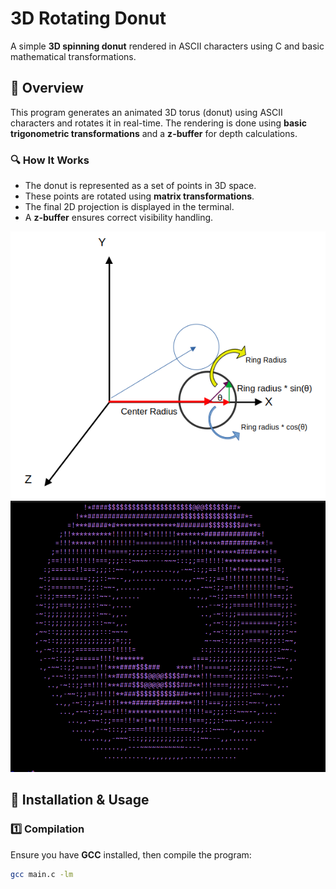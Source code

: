 # 3D Rotating Donut

A simple **3D spinning donut** rendered in ASCII characters using C and basic mathematical transformations.

## 📌 Overview
This program generates an animated 3D torus (donut) using ASCII characters and rotates it in real-time. The rendering is done using **basic trigonometric transformations** and a **z-buffer** for depth calculations.

### 🔍 How It Works
- The donut is represented as a set of points in 3D space.
- These points are rotated using **matrix transformations**.
- The final 2D projection is displayed in the terminal.
- A **z-buffer** ensures correct visibility handling.

![Mathematical Representation](images/lv.png)
![Donut](images/donut.png)


## 🚀 Installation & Usage

### **1️⃣ Compilation**
Ensure you have **GCC** installed, then compile the program:
```sh
gcc main.c -lm
